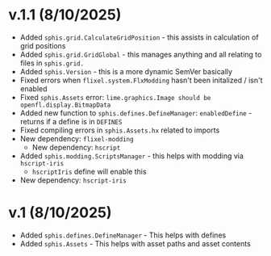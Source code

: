 # v.1.1 (8/10/2025)
- Added `sphis.grid.CalculateGridPosition` - this assists in calculation of grid positions
- Added `sphis.grid.GridGlobal` - this manages anything and all relating to files in `sphis.grid.`
- Added `sphis.Version` - this is a more dynamic SemVer basically
- Fixed errors when `flixel.system.FlxModding` hasn't been initalized / isn't enabled
- Fixed `sphis.Assets` error: `lime.graphics.Image should be openfl.display.BitmapData`
- Added new function to `sphis.defines.DefineManager`: `enabledDefine` - returns if a define is in `DEFINES`
- Fixed compiling errors in `sphis.Assets.hx` related to imports
- New dependency: `flixel-modding`
  - New dependency: `hscript`
- Added `sphis.modding.ScriptsManager` - this helps with modding via `hscript-iris`
  - `hscriptIris` define will enable this
- New dependency: `hscript-iris`

# v.1 (8/10/2025)
- Added `sphis.defines.DefineManager` - This helps with defines
- Added `sphis.Assets` - This helps with asset paths and asset contents